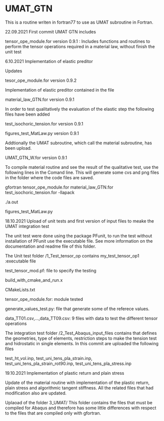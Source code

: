 # UMAT_GTN

This is a routine writen in fortran77 to use as UMAT subroutine in Fortran.
 
22.09.2021
First commit UMAT GTN  includes

tensor_ope_module.for version 0.9.1 : Includes functions and routines to perform the tensor operations required in a material law, without finish the unit test 


6.10.2021
Implementation of elastic preditor

Updates

tesor_ope_module.for version 0.9.2

Implementation of elastic preditor contained in the file

material_law_GTN.for version 0.9.1

In order to test qualitatively the evaluation of the elastic step the following files have been added 

test_isochoric_tension.for version 0.9.1

figures_test_MatLaw.py version 0.9.1

Addtionally the UMAT subroutine, which call the material subroutine, has been upload.
 
UMAT_GTN_W.for version 0.9.1

To compile material routine and see the result of the qualitative test, use the following lines in the Comand line. This will generate some cvs and png files in the folder where the code files are saved.

gfortran tensor_ope_module.for material_law_GTN.for test_isochoric_tension.for -llapack

./a.out

figures_test_MatLaw.py

18.10.2021
Upload of unit tests and first version of input files to meake the UMAT integration test

The unit test were done using the package PFunit, to run the test without installation of PFunit use the executable file. See more information on the documentation and readme file of this folder. 

The Unit test folder /1_Test_tensor_op contains 
my_test_tensor_op1 :executable file

test_tensor_mod.pf: file to specify the testing

build_with_cmake_and_run.x

CMakeLists.txt

tensor_ope_module.for: module tested

generate_values_test.py: file that generate some of the referece values.

data_TT01.csv,...,data_TT09.csv: 9 files with data to test the different tensor operations
 
The integration test folder /2_Test_Abaqus_input_files contains that defines the geometries, type of elements, restriction steps to make the tension test and hidrostatic in single elements.  In this commit are uploaded the following files

test_ht_vol.inp, test_uni_tens_pla_strain.inp, test_uni_tens_pla_strain_rot90.inp, test_uni_tens_pla_stress.inp

19.10.2021 
Implementation of plastic return and plain stress

Update of the material routine with implementation of the plastic return, plain stress and algorithmic tangent stiffness. All the related files that had modification also are updated.

Uplaoad of the folder 3_UMAT/ This folder contains the files that must be compiled for Abaqus and therefore has some little differences with respect to the files that are compiled only with gfortran.